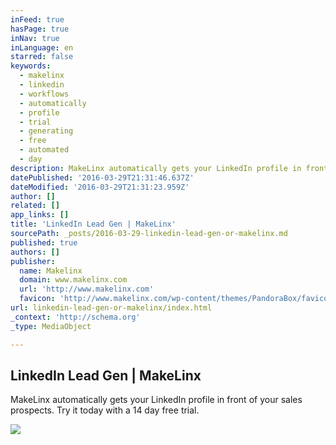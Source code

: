 ```yaml
---
inFeed: true
hasPage: true
inNav: true
inLanguage: en
starred: false
keywords:
  - makelinx
  - linkedin
  - workflows
  - automatically
  - profile
  - trial
  - generating
  - free
  - automated
  - day
description: MakeLinx automatically gets your LinkedIn profile in front of your sales prospects. Try it today with a 14 day free trial.
datePublished: '2016-03-29T21:31:46.637Z'
dateModified: '2016-03-29T21:31:23.959Z'
author: []
related: []
app_links: []
title: 'LinkedIn Lead Gen | MakeLinx'
sourcePath: _posts/2016-03-29-linkedin-lead-gen-or-makelinx.md
published: true
authors: []
publisher:
  name: Makelinx
  domain: www.makelinx.com
  url: 'http://www.makelinx.com'
  favicon: 'http://www.makelinx.com/wp-content/themes/PandoraBox/favicon.ico'
url: linkedin-lead-gen-or-makelinx/index.html
_context: 'http://schema.org'
_type: MediaObject

---
```

<article style=""><h1>LinkedIn Lead Gen | MakeLinx</h1><p>MakeLinx automatically gets your LinkedIn profile in front of your sales prospects. Try it today with a 14 day free trial.</p><img src="http://www.makelinx.com/wp-content/uploads/2015/11/makelinx-app4.png" /></article>